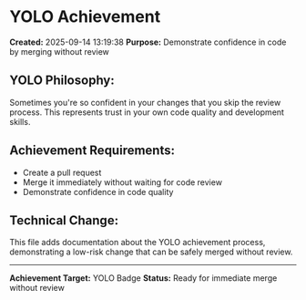# YOLO Achievement

**Created:** 2025-09-14 13:19:38
**Purpose:** Demonstrate confidence in code by merging without review

## YOLO Philosophy:
Sometimes you're so confident in your changes that you skip the review process.
This represents trust in your own code quality and development skills.

## Achievement Requirements:
- Create a pull request
- Merge it immediately without waiting for code review
- Demonstrate confidence in code quality

## Technical Change:
This file adds documentation about the YOLO achievement process,
demonstrating a low-risk change that can be safely merged without review.

---
**Achievement Target:** YOLO Badge
**Status:** Ready for immediate merge without review
